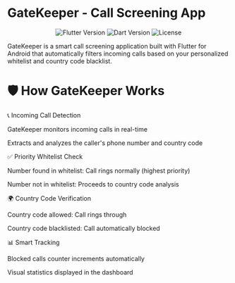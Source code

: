 # GateKeeper - Call Screening App

<p align="center"> <img src="https://img.shields.io/badge/Flutter-3.19-blue?style=flat&logo=flutter" alt="Flutter Version"> <img src="https://img.shields.io/badge/Dart-3.1-blue?style=flat&logo=dart" alt="Dart Version"> <img src="https://img.shields.io/badge/License-MIT-green?style=flat" alt="License"> </p>

 GateKeeper is a smart call screening application built with Flutter for Android that automatically filters incoming calls based on your personalized whitelist and country code blacklist.

 # 🛡️ How GateKeeper Works

📞 Incoming Call Detection

   GateKeeper monitors incoming calls in real-time

   Extracts and analyzes the caller's phone number and country code

✅ Priority Whitelist Check

   Number found in whitelist: Call rings normally (highest priority)

   Number not in whitelist: Proceeds to country code analysis

🌍 Country Code Verification

   Country code allowed: Call rings through

   Country code blacklisted: Call automatically blocked

📊 Smart Tracking

   Blocked calls counter increments automatically

   Visual statistics displayed in the dashboard
